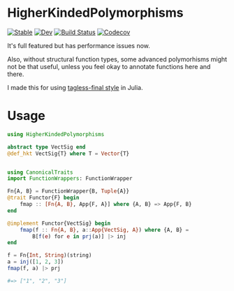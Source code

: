 # HigherKindedPolymorphisms

[![Stable](https://img.shields.io/badge/docs-stable-blue.svg)](https://thautwarm.github.io/HigherKindedPolymorphisms.jl/stable)
[![Dev](https://img.shields.io/badge/docs-dev-blue.svg)](https://thautwarm.github.io/HigherKindedPolymorphisms.jl/dev)
[![Build Status](https://travis-ci.com/thautwarm/HigherKindedPolymorphisms.jl.svg?branch=master)](https://travis-ci.com/thautwarm/HigherKindedPolymorphisms.jl)
[![Codecov](https://codecov.io/gh/thautwarm/HigherKindedPolymorphisms.jl/branch/master/graph/badge.svg)](https://codecov.io/gh/thautwarm/HigherKindedPolymorphisms.jl)

It's full featured but has performance issues now.

Also, without structural function types, some advanced
polymorhisms might not be that useful, unless you feel okay
to annotate functions here and there.

I made this for using [tagless-final style](http://okmij.org/ftp/tagless-final/index.html) in Julia.

Usage
=======

```julia
using HigherKindedPolymorphisms

abstract type VectSig end
@def_hkt VectSig{T} where T = Vector{T}


using CanonicalTraits
import FunctionWrappers: FunctionWrapper

Fn{A, B} = FunctionWrapper{B, Tuple{A}}
@trait Functor{F} begin
    fmap :: [Fn{A, B}, App{F, A}] where {A, B} => App{F, B}
end

@implement Functor{VectSig} begin
    fmap(f :: Fn{A, B}, a::App{VectSig, A}) where {A, B} =
        B[f(e) for e in prj(a)] |> inj
end

f = Fn{Int, String)(string)
a = inj([1, 2, 3])
fmap(f, a) |> prj

#=> ["1", "2", "3"]
```